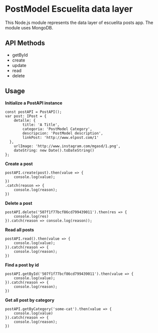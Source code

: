 # PostModel Escuelita data layer

This Node.js module represents the data layer of escuelita posts app.
The module uses  MongoDB.

## API Methods

 - getById 
 - create
 - update
 - read
 - delete

## Usage

**Initialize a PostAPI instance**

```
const postAPI = PostAPI();  
var post: IPost = {  
    detalle: {  
        title: 'A Title',  
        categoria: 'PostModel Category',  
        descripcion: 'PostModel description',  
        linkPost: 'http://www.elpost.com/1'  
  },  
    urlImage: 'http://www.instagram.com/mgasd/1.png',  
    dateString: new Date().toDateString()  
};
```

**Create a post**

    postAPI.create(post).then(value => {  
        console.log(value);  
    })  
    .catch(reason => {  
        console.log(reason);  
    })

**Delete a post**

    postAPI.delete('507f1f77bcf86cd799439011').then(res => {  
        console.log(res)  
    }).catch(reason => console.log(reason));

**Read all posts**

    postAPI.read().then(value => {  
        console.log(value);  
    }).catch(reason => {  
        console.log(reason);  
    })
**Find a post by id**

    postAPI.getById('507f1f77bcf86cd799439011').then(value => {  
        console.log(value);  
    }).catch(reason => {  
        console.log(reason);  
    })
**Get all post by category**

    postAPI.getByCategory('some-cat').then(value => {  
        console.log(value)  
    }).catch(reason => {  
        console.log(reason);  
    })
